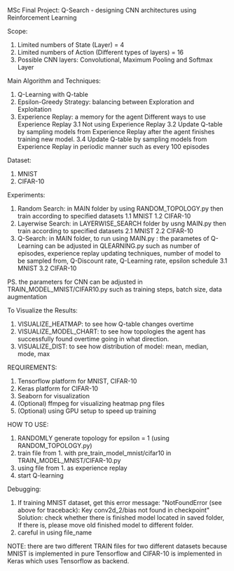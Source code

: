 MSc Final Project: Q-Search - designing CNN architectures using Reinforcement Learning

Scope:
1. Limited numbers of State (Layer) = 4
2. Limited numbers of Action (Different types of layers) = 16
3. Possible CNN layers: Convolutional, Maximum Pooling and Softmax Layer

Main Algorithm and Techniques:
1. Q-Learning with Q-table
2. Epsilon-Greedy Strategy: balancing between Exploration and Exploitation
3. Experience Replay: a memory for the agent
    Different ways to use Experience Replay
    3.1 Not using Experience Replay
    3.2 Update Q-table by sampling models from Experience Replay after the agent
        finishes training new model.
    3.4 Update Q-table by sampling models from Experience Replay in periodic manner
        such as every 100 episodes

Dataset:
1. MNIST
2. CIFAR-10

Experiments:
1. Random Search: in MAIN folder by using RANDOM_TOPOLOGY.py then train according
   to specified datasets
   1.1 MNIST
   1.2 CIFAR-10
2. Layerwise Search: in LAYERWISE_SEARCH folder by usng MAIN.py then train according
   to specified datasets
   2.1 MNIST
   2.2 CIFAR-10
3. Q-Search: in MAIN folder, to run using MAIN.py
           : the parametes of Q-Learning can be adjusted in QLEARNING.py
             such as number of episodes, experience replay updating techniques,
             number of model to be sampled from, Q-Discount rate, Q-Learning rate,
             epsilon schedule
   3.1 MNIST
   3.2 CIFAR-10

PS. the parameters for CNN can be adjusted in TRAIN_MODEL_MNIST/CIFAR10.py such as
    training steps, batch size, data augmentation

To Visualize the Results:
1. VISUALIZE_HEATMAP: to see how Q-table changes overtime
2. VISUALIZE_MODEL_CHART: to see how topologies the agent has successfully found overtime
                          going in what direction.
3. VISUALIZE_DIST: to see how distribution of model: mean, median, mode, max

REQUIREMENTS:
1. Tensorflow platform for MNIST, CIFAR-10
2. Keras platform for CIFAR-10
3. Seaborn for visualization
4. (Optional) ffmpeg for visualizing heatmap png files
5. (Optional) using GPU setup to speed up training

HOW TO USE:
1. RANDOMLY generate topology for epsilon = 1 (using RANDOM_TOPOLOGY.py)
2. train file from 1. with pre_train_model_mnist/cifar10 in TRAIN_MODEL_MNIST/CIFAR-10.py
3. using file from 1. as experience replay
4. start Q-learning

Debugging:
1. If training MNIST dataset, get this error message:
    "NotFoundError (see above for traceback): Key conv2d_2/bias not found in checkpoint"
    Solution: check whether there is finished model located in saved folder,
              If there is, please move old finished model to different folder.
2. careful in using file_name

NOTE: there are two different TRAIN files for two different datasets because
      MNIST is implemented in pure Tensorflow and CIFAR-10 is implemented in Keras
      which uses Tensorflow as backend.
